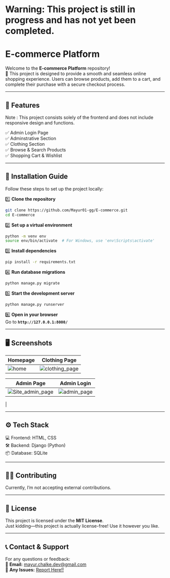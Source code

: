 # **Warning: This project is still in progress and has not yet been completed.**

# **E-commerce Platform**

Welcome to the **E-commerce Platform** repository!  
🚀 This project is designed to provide a smooth and seamless online shopping experience. Users can browse products, add them to a cart, and complete their purchase with a secure checkout process.

---

## **🌟 Features**

Note : This project consists solely of the frontend and does not include responsive design and functions.

✅ Admin Login Page  
✅ Adminstrative Section  
✅ Clothing Section   
✅ Browse & Search Products  
✅ Shopping Cart & Wishlist
  
---

## **📌 Installation Guide**

Follow these steps to set up the project locally:

1️⃣ **Clone the repository**  
```bash
git clone https://github.com/Mayur01-gg/E-commerce.git
cd E-commerce
```

2️⃣ **Set up a virtual environment**  
```bash
python -m venv env
source env/bin/activate  # For Windows, use 'env\Scripts\activate'
```

3️⃣ **Install dependencies**  
```bash
pip install -r requirements.txt
```

4️⃣ **Run database migrations**  
```bash
python manage.py migrate
```

5️⃣ **Start the development server**  
```bash
python manage.py runserver
```

6️⃣ **Open in your browser**  
Go to **`http://127.0.0.1:8000/`**

---

## **🖥️ Screenshots**

| Homepage | Clothing Page |
|----------|-------------|
| ![home](https://github.com/user-attachments/assets/2b1e2412-8e5d-464a-9420-6e541f7889d5) | ![clothing_page](https://github.com/user-attachments/assets/154f1f5a-7adb-48b6-a2b3-ba34a84dc68c) |

| Admin Page | Admin Login | 
|------------|-------------|
| ![Site_admin_page](https://github.com/user-attachments/assets/de576513-0223-4c4f-9fd6-c75b377f0e9d) | ![admin_page](https://github.com/user-attachments/assets/67f6386f-f973-44be-94ea-9391e4db6083)
 |



---

## **⚙️ Tech Stack**

💻 Frontend: HTML, CSS  
🛠 Backend: Django (Python)    
📦 Database: SQLite

---

## **👨‍💻 Contributing**

Currently, I’m not accepting external contributions.

---

## **📜 License**

This project is licensed under the **MIT License**.  
Just kidding—this project is actually license-free! Use it however you like.

---

## **📞 Contact & Support**

For any questions or feedback:  
📧 **Email:** [mayur.chalke.dev@gmail.com](mailto:mayur.chalke.dev@gmail.com)  
🐞 **Any Issues:** [Report Here!!](https://github.com/Mayur01-gg/E-commerce/issues)  

